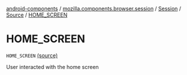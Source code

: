 [android-components](../../../index.md) / [mozilla.components.browser.session](../../index.md) / [Session](../index.md) / [Source](index.md) / [HOME_SCREEN](./-h-o-m-e_-s-c-r-e-e-n.md)

# HOME_SCREEN

`HOME_SCREEN` [(source)](https://github.com/mozilla-mobile/android-components/blob/master/components/browser/session/src/main/java/mozilla/components/browser/session/Session.kt#L145)

User interacted with the home screen

